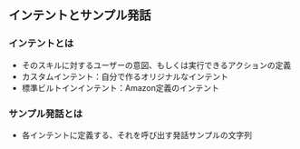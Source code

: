 ## インテントとサンプル発話

### インテントとは
- そのスキルに対するユーザーの意図、もしくは実行できるアクションの定義
- カスタムインテント：自分で作るオリジナルなインテント
- 標準ビルトインインテント：Amazon定義のインテント

### サンプル発話とは
- 各インテントに定義する、それを呼び出す発話サンプルの文字列
